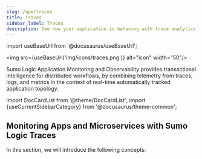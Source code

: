 ```yaml
---
slug: /apm/traces
title: Traces
sidebar_label: Traces
description: See how your application is behaving with trace analytics.
---
```


import useBaseUrl from '@docusaurus/useBaseUrl';

<img src={useBaseUrl('img/icons/traces.png')} alt="icon" width="50"/>

Sumo Logic Application Monitoring and Observability provides transactional intelligence for distributed workflows, by combining telemetry from traces, logs, and metrics in the context of real-time automatically tracked application topology.

import DocCardList from '@theme/DocCardList';
import {useCurrentSidebarCategory} from '@docusaurus/theme-common';

## Monitoring Apps and Microservices with Sumo Logic Traces

In this section, we will introduce the following concepts:

<DocCardList items={useCurrentSidebarCategory().items}/>
